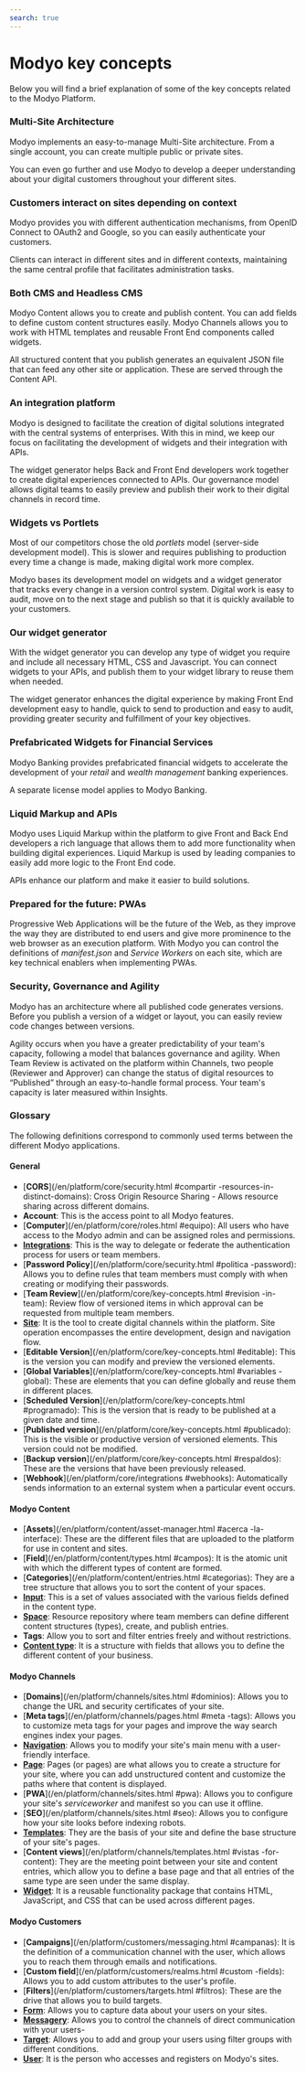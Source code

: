 ```yaml
---
search: true
---
```


# Modyo key concepts

Below you will find a brief explanation of some of the key concepts related to the Modyo Platform.


### Multi-Site Architecture

Modyo implements an easy-to-manage Multi-Site architecture. From a single account, you can create multiple public or private sites.

You can even go further and use Modyo to develop a deeper understanding about your digital customers throughout your different sites.

### Customers interact on sites depending on context

Modyo provides you with different authentication mechanisms, from OpenID Connect to OAuth2 and Google, so you can easily authenticate your customers.

Clients can interact in different sites and in different contexts, maintaining the same central profile that facilitates administration tasks.

### Both CMS and Headless CMS

Modyo Content allows you to create and publish content. You can add fields to define custom content structures easily. Modyo Channels allows you to work with HTML templates and reusable Front End components called widgets.

All structured content that you publish generates an equivalent JSON file that can feed any other site or application. These are served through the Content API.

### An integration platform

Modyo is designed to facilitate the creation of digital solutions integrated with the central systems of enterprises. With this in mind, we keep our focus on facilitating the development of widgets and their integration with APIs.

The widget generator helps Back and Front End developers work together to create digital experiences connected to APIs. Our governance model allows digital teams to easily preview and publish their work to their digital channels in record time.

### Widgets vs Portlets

Most of our competitors chose the old _portlets_ model (server-side development model). This is slower and requires publishing to production every time a change is made, making digital work more complex.

Modyo bases its development model on widgets and a widget generator that tracks every change in a version control system. Digital work is easy to audit, move on to the next stage and publish so that it is quickly available to your customers.

### Our widget generator

With the widget generator you can develop any type of widget you require and include all necessary HTML, CSS and Javascript. You can connect widgets to your APIs, and publish them to your widget library to reuse them when needed.

The widget generator enhances the digital experience by making Front End development easy to handle, quick to send to production and easy to audit, providing greater security and fulfillment of your key objectives.

### Prefabricated Widgets for Financial Services

Modyo Banking provides prefabricated financial widgets to accelerate the development of your _retail_ and _wealth management_ banking experiences.

A separate license model applies to Modyo Banking.

### Liquid Markup and APIs

Modyo uses Liquid Markup within the platform to give Front and Back End developers a rich language that allows them to add more functionality when building digital experiences. Liquid Markup is used by leading companies to easily add more logic to the Front End code.

APIs enhance our platform and make it easier to build solutions.


### Prepared for the future: PWAs
Progressive Web Applications will be the future of the Web, as they improve the way they are distributed to end users and give more prominence to the web browser as an execution platform. With Modyo you can control the definitions of _manifest.json_ and _Service Workers_ on each site, which are key technical enablers when implementing PWAs.


### Security, Governance and Agility

Modyo has an architecture where all published code generates versions. Before you publish a version of a widget or layout, you can easily review code changes between versions.

Agility occurs when you have a greater predictability of your team's capacity, following a model that balances governance and agility. When Team Review is activated on the platform within Channels, two people (Reviewer and Approver) can change the status of digital resources to “Published” through an easy-to-handle formal process. Your team's capacity is later measured within Insights.

### Glossary
The following definitions correspond to commonly used terms between the different Modyo applications.

#### General

* [**CORS**](/en/platform/core/security.html #compartir -resources-in-distinct-domains): Cross Origin Resource Sharing - Allows resource sharing across different domains.
* **Account**: This is the access point to all Modyo features.
* [**Computer**](/en/platform/core/roles.html #equipo): All users who have access to the Modyo admin and can be assigned roles and permissions.
* [**Integrations**](/en/platform/core/integrations): This is the way to delegate or federate the authentication process for users or team members.
* [**Password Policy**](/en/platform/core/security.html #politica -password): Allows you to define rules that team members must comply with when creating or modifying their passwords.
* [**Team Review**](/en/platform/core/key-concepts.html #revision -in-team): Review flow of versioned items in which approval can be requested from multiple team members.
* [**Site**](/en/platform/channels/sites.html): It is the tool to create digital channels within the platform. Site operation encompasses the entire development, design and navigation flow.
* [**Editable Version**](/en/platform/core/key-concepts.html #editable): This is the version you can modify and preview the versioned elements.
* [**Global Variables**](/en/platform/core/key-concepts.html #variables -global): These are elements that you can define globally and reuse them in different places.
* [**Scheduled Version**](/en/platform/core/key-concepts.html #programado): This is the version that is ready to be published at a given date and time.
* [**Published version**](/en/platform/core/key-concepts.html #publicado): This is the visible or productive version of versioned elements. This version could not be modified.
* [**Backup version**](/en/platform/core/key-concepts.html #respaldos): These are the versions that have been previously released.
* [**Webhook**](/en/platform/core/integrations #webhooks): Automatically sends information to an external system when a particular event occurs.


#### Modyo Content

* [**Assets**](/en/platform/content/asset-manager.html #acerca -la-interface): These are the different files that are uploaded to the platform for use in content and sites.
* [**Field**](/en/platform/content/types.html #campos): It is the atomic unit with which the different types of content are formed.
* [**Categories**](/en/platform/content/entries.html #categorias): They are a tree structure that allows you to sort the content of your spaces.
* [**Input**](/en/platform/content/entries.html): This is a set of values associated with the various fields defined in the content type.
* [**Space**](/en/platform/content/spaces.html): Resource repository where team members can define different content structures (types), create, and publish entries.
* **Tags**: Allow you to sort and filter entries freely and without restrictions.
* [**Content type**](/en/platform/content/types.html): It is a structure with fields that allows you to define the different content of your business.


#### Modyo Channels

* [**Domains**](/en/platform/channels/sites.html #dominios): Allows you to change the URL and security certificates of your site.
* [**Meta tags**](/en/platform/channels/pages.html #meta -tags): Allows you to customize meta tags for your pages and improve the way search engines index your pages.
* [**Navigation**](/en/platform/channels/navigation.html): Allows you to modify your site's main menu with a user-friendly interface.
* [**Page**](/en/platform/channels/pages.html): Pages (or pages) are what allows you to create a structure for your site, where you can add unstructured content and customize the paths where that content is displayed.
* [**PWA**](/en/platform/channels/sites.html #pwa): Allows you to configure your site's _serviceworker_ and manifest so you can use it offline.
* [**SEO**](/en/platform/channels/sites.html #seo): Allows you to configure how your site looks before indexing robots.
* [**Templates**](/en/platform/channels/templates.html): They are the basis of your site and define the base structure of your site's pages.
* [**Content views**](/en/platform/channels/templates.html #vistas -for-content): They are the meeting point between your site and content entries, which allow you to define a base page and that all entries of the same type are seen under the same display.
* [**Widget**](/en/platform/channels/widgets.html): It is a reusable functionality package that contains HTML, JavaScript, and CSS that can be used across different pages.

#### Modyo Customers

* [**Campaigns**](/en/platform/customers/messaging.html #campanas): It is the definition of a communication channel with the user, which allows you to reach them through emails and notifications.
* [**Custom field**](/en/platform/customers/realms.html #custom -fields): Allows you to add custom attributes to the user's profile.
* [**Filters**](/en/platform/customers/targets.html #filtros): These are the drive that allows you to build targets.
* [**Form**](/en/platform/customers/forms.html): Allows you to capture data about your users on your sites.
* [**Messagery**](/en/platform/customers/messaging.html): Allows you to control the channels of direct communication with your users-
* [**Target**](/en/platform/customers/targets.html): Allows you to add and group your users using filter groups with different conditions.
* [**User**](/en/platform/customers/realms.html): It is the person who accesses and registers on Modyo's sites.
